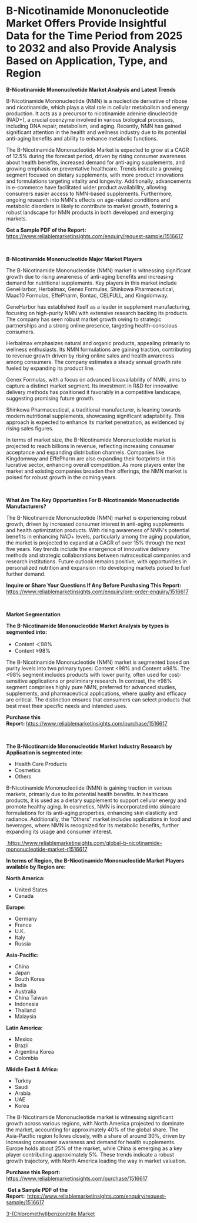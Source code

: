 <p><h1>B-Nicotinamide Mononucleotide Market Offers Provide Insightful Data for the Time Period from 2025 to 2032 and also Provide Analysis Based on Application, Type, and Region</h1></p><p><strong>B-Nicotinamide Mononucleotide Market Analysis and Latest Trends</strong></p>
<p><p>B-Nicotinamide Mononucleotide (NMN) is a nucleotide derivative of ribose and nicotinamide, which plays a vital role in cellular metabolism and energy production. It acts as a precursor to nicotinamide adenine dinucleotide (NAD+), a crucial coenzyme involved in various biological processes, including DNA repair, metabolism, and aging. Recently, NMN has gained significant attention in the health and wellness industry due to its potential anti-aging benefits and ability to enhance metabolic functions.</p><p>The B-Nicotinamide Mononucleotide Market is expected to grow at a CAGR of 12.5% during the forecast period, driven by rising consumer awareness about health benefits, increased demand for anti-aging supplements, and growing emphasis on preventative healthcare. Trends indicate a growing segment focused on dietary supplements, with more product innovations and formulations targeting vitality and longevity. Additionally, advancements in e-commerce have facilitated wider product availability, allowing consumers easier access to NMN-based supplements. Furthermore, ongoing research into NMN's effects on age-related conditions and metabolic disorders is likely to contribute to market growth, fostering a robust landscape for NMN products in both developed and emerging markets.</p></p>
<p><strong>Get a Sample PDF of the Report:&nbsp;</strong> <a href="https://www.reliablemarketinsights.com/enquiry/request-sample/1516617?utm_campaign=3312&utm_medium=2&utm_source=Github&utm_content=ia&utm_term=30032025&utm_id=b-nicotinamide-mononucleotide">https://www.reliablemarketinsights.com/enquiry/request-sample/1516617</a></p>
<p>&nbsp;</p>
<p><strong>B-Nicotinamide Mononucleotide Major Market Players</strong></p>
<p><p>The B-Nicotinamide Mononucleotide (NMN) market is witnessing significant growth due to rising awareness of anti-aging benefits and increasing demand for nutritional supplements. Key players in this market include GeneHarbor, Herbalmax, Genex Formulas, Shinkowa Pharmaceutical, Maac10 Formulas, EffePharm, Bontac, CELFULL, and Kingdomway.</p><p>GeneHarbor has established itself as a leader in supplement manufacturing, focusing on high-purity NMN with extensive research backing its products. The company has seen robust market growth owing to strategic partnerships and a strong online presence, targeting health-conscious consumers.</p><p>Herbalmax emphasizes natural and organic products, appealing primarily to wellness enthusiasts. Its NMN formulations are gaining traction, contributing to revenue growth driven by rising online sales and health awareness among consumers. The company estimates a steady annual growth rate fueled by expanding its product line.</p><p>Genex Formulas, with a focus on advanced bioavailability of NMN, aims to capture a distinct market segment. Its investment in R&D for innovative delivery methods has positioned it favorably in a competitive landscape, suggesting promising future growth.</p><p>Shinkowa Pharmaceutical, a traditional manufacturer, is leaning towards modern nutritional supplements, showcasing significant adaptability. This approach is expected to enhance its market penetration, as evidenced by rising sales figures.</p><p>In terms of market size, the B-Nicotinamide Mononucleotide market is projected to reach billions in revenue, reflecting increasing consumer acceptance and expanding distribution channels. Companies like Kingdomway and EffePharm are also expanding their footprints in this lucrative sector, enhancing overall competition. As more players enter the market and existing companies broaden their offerings, the NMN market is poised for robust growth in the coming years.</p></p>
<p>&nbsp;</p>
<p><strong>What Are The Key Opportunities For B-Nicotinamide Mononucleotide Manufacturers?</strong></p>
<p><p>The B-Nicotinamide Mononucleotide (NMN) market is experiencing robust growth, driven by increased consumer interest in anti-aging supplements and health optimization products. With rising awareness of NMN's potential benefits in enhancing NAD+ levels, particularly among the aging population, the market is projected to expand at a CAGR of over 15% through the next five years. Key trends include the emergence of innovative delivery methods and strategic collaborations between nutraceutical companies and research institutions. Future outlook remains positive, with opportunities in personalized nutrition and expansion into developing markets poised to fuel further demand.</p></p>
<p><strong>Inquire or Share Your Questions If Any Before Purchasing This Report:</strong> <a href="https://www.reliablemarketinsights.com/enquiry/pre-order-enquiry/1516617?utm_campaign=3312&utm_medium=2&utm_source=Github&utm_content=ia&utm_term=30032025&utm_id=b-nicotinamide-mononucleotide">https://www.reliablemarketinsights.com/enquiry/pre-order-enquiry/1516617</a></p>
<p>&nbsp;</p>
<p><strong>Market Segmentation</strong></p>
<p><strong>The B-Nicotinamide Mononucleotide Market Analysis by types is segmented into:</strong></p>
<p><ul><li>Content ＜98%</li><li>Content ≥98%</li></ul></p>
<p><p>The B-Nicotinamide Mononucleotide (NMN) market is segmented based on purity levels into two primary types: Content <98% and Content ≥98%. The <98% segment includes products with lower purity, often used for cost-sensitive applications or preliminary research. In contrast, the ≥98% segment comprises highly pure NMN, preferred for advanced studies, supplements, and pharmaceutical applications, where quality and efficacy are critical. The distinction ensures that consumers can select products that best meet their specific needs and intended uses.</p></p>
<p><strong>Purchase this Report:&nbsp;</strong><a href="https://www.reliablemarketinsights.com/purchase/1516617?utm_campaign=3312&utm_medium=2&utm_source=Github&utm_content=ia&utm_term=30032025&utm_id=b-nicotinamide-mononucleotide">https://www.reliablemarketinsights.com/purchase/1516617</a></p>
<p>&nbsp;</p>
<p><strong>The B-Nicotinamide Mononucleotide Market Industry Research by Application is segmented into:</strong></p>
<p><ul><li>Health Care Products</li><li>Cosmetics</li><li>Others</li></ul></p>
<p><p>B-Nicotinamide Mononucleotide (NMN) is gaining traction in various markets, primarily due to its potential health benefits. In healthcare products, it is used as a dietary supplement to support cellular energy and promote healthy aging. In cosmetics, NMN is incorporated into skincare formulations for its anti-aging properties, enhancing skin elasticity and radiance. Additionally, the “Others” market includes applications in food and beverages, where NMN is recognized for its metabolic benefits, further expanding its usage and consumer interest.</p></p>
<p><a href="https://www.reliablemarketinsights.com/global-b-nicotinamide-mononucleotide-market-r1516617?utm_campaign=3312&utm_medium=2&utm_source=Github&utm_content=ia&utm_term=30032025&utm_id=b-nicotinamide-mononucleotide">&nbsp;https://www.reliablemarketinsights.com/global-b-nicotinamide-mononucleotide-market-r1516617</a></p>
<p><strong>In terms of Region, the B-Nicotinamide Mononucleotide Market Players available by Region are:</strong></p>
<p>
    <p> <strong> North America: </strong>
        <ul>
            <li>United States</li>
            <li>Canada</li>
        </ul>
        </p> 
    <p> <strong> Europe: </strong>
        <ul>
            <li>Germany</li>
            <li>France</li>
            <li>U.K.</li>
            <li>Italy</li>
            <li>Russia</li>
        </ul>
        </p> 
    <p> <strong> Asia-Pacific: </strong>
        <ul>
            <li>China</li>
            <li>Japan</li>
            <li>South Korea</li>
            <li>India</li>
            <li>Australia</li>
            <li>China Taiwan</li>
            <li>Indonesia</li>
            <li>Thailand</li>
            <li>Malaysia</li>
        </ul>
        </p> 
    <p> <strong> Latin America: </strong>
        <ul>
            <li>Mexico</li>
            <li>Brazil</li>
            <li>Argentina Korea</li>
            <li>Colombia</li>
        </ul>
        </p> 
    <p> <strong> Middle East & Africa: </strong>
        <ul>
            <li>Turkey</li>
            <li>Saudi</li>
            <li>Arabia</li>
            <li>UAE</li>
            <li>Korea</li>
        </ul>
    </p>
    </p>
<p><p>The B-Nicotinamide Mononucleotide market is witnessing significant growth across various regions, with North America projected to dominate the market, accounting for approximately 40% of the global share. The Asia-Pacific region follows closely, with a share of around 30%, driven by increasing consumer awareness and demand for health supplements. Europe holds about 25% of the market, while China is emerging as a key player contributing approximately 5%. These trends indicate a robust growth trajectory, with North America leading the way in market valuation.</p></p>
<p><strong>Purchase this Report: </strong><a href="https://www.reliablemarketinsights.com/purchase/1516617?utm_campaign=3312&utm_medium=2&utm_source=Github&utm_content=ia&utm_term=30032025&utm_id=b-nicotinamide-mononucleotide">https://www.reliablemarketinsights.com/purchase/1516617</a></p>
<p>&nbsp;<strong>Get a Sample PDF of the Report:&nbsp;&nbsp;</strong><a href="https://www.reliablemarketinsights.com/enquiry/request-sample/1516617?utm_campaign=3312&utm_medium=2&utm_source=Github&utm_content=ia&utm_term=30032025&utm_id=b-nicotinamide-mononucleotide">https://www.reliablemarketinsights.com/enquiry/request-sample/1516617</a></p>
<p><strong></strong></p>
<p><p><a href="https://github.com/casimbrhelck/Market-Research-Report-List-1/blob/main/3-chloromethylbenzonitrile-market.md?utm_campaign=3312&utm_medium=2&utm_source=Github&utm_content=ia&utm_term=30032025&utm_id=b-nicotinamide-mononucleotide">3-(Chloromethyl)benzonitrile Market</a></p></p>